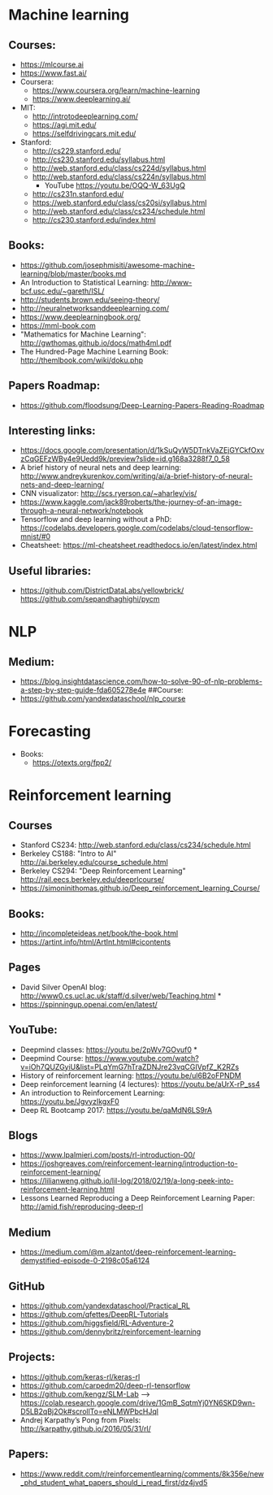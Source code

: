 # Machine learning

## Courses:
  * https://mlcourse.ai
  * https://www.fast.ai/
  * Coursera:
	* https://www.coursera.org/learn/machine-learning
	* https://www.deeplearning.ai/
  * MIT:
	* http://introtodeeplearning.com/
	* https://agi.mit.edu/
	* https://selfdrivingcars.mit.edu/
  * Stanford:
	*	 http://cs229.stanford.edu/
 	* http://cs230.stanford.edu/syllabus.html
    * http://web.stanford.edu/class/cs224d/syllabus.html
 	* http://web.stanford.edu/class/cs224n/syllabus.html
		* YouTube https://youtu.be/OQQ-W_63UgQ
 	* http://cs231n.stanford.edu/
 	* https://web.stanford.edu/class/cs20si/syllabus.html
 	* http://web.stanford.edu/class/cs234/schedule.html
 	* http://cs230.stanford.edu/index.html 

## Books:
  * https://github.com/josephmisiti/awesome-machine-learning/blob/master/books.md
  * An Introduction to Statistical Learning: http://www-bcf.usc.edu/~gareth/ISL/
  * http://students.brown.edu/seeing-theory/
  * http://neuralnetworksanddeeplearning.com/
  * https://www.deeplearningbook.org/
  * https://mml-book.com
  * "Mathematics for Machine Learning": http://gwthomas.github.io/docs/math4ml.pdf
  * The Hundred-Page Machine Learning Book: http://themlbook.com/wiki/doku.php

## Papers Roadmap:
  * https://github.com/floodsung/Deep-Learning-Papers-Reading-Roadmap

## Interesting links:
  * https://docs.google.com/presentation/d/1kSuQyW5DTnkVaZEjGYCkfOxvzCqGEFzWBy4e9Uedd9k/preview?slide=id.g168a3288f7_0_58
  * A brief history of neural nets and deep learning: http://www.andreykurenkov.com/writing/ai/a-brief-history-of-neural-nets-and-deep-learning/
  * CNN visualizator: http://scs.ryerson.ca/~aharley/vis/
  * https://www.kaggle.com/jack89roberts/the-journey-of-an-image-through-a-neural-network/notebook
  * Tensorflow and deep learning without a PhD: https://codelabs.developers.google.com/codelabs/cloud-tensorflow-mnist/#0
  * Cheatsheet: https://ml-cheatsheet.readthedocs.io/en/latest/index.html

## Useful libraries:
  * https://github.com/DistrictDataLabs/yellowbrick/
   https://github.com/sepandhaghighi/pycm


# NLP
## Medium:
  * https://blog.insightdatascience.com/how-to-solve-90-of-nlp-problems-a-step-by-step-guide-fda605278e4e
##Course:
  * https://github.com/yandexdataschool/nlp_course


# Forecasting
* Books:
  * https://otexts.org/fpp2/

# Reinforcement learning

## Courses
  * Stanford CS234: http://web.stanford.edu/class/cs234/schedule.html
  * Berkeley CS188: "Intro to AI" http://ai.berkeley.edu/course_schedule.html
  * Berkeley CS294: "Deep Reinforcement Learning" http://rail.eecs.berkeley.edu/deeprlcourse/
  * https://simoninithomas.github.io/Deep_reinforcement_learning_Course/

## Books:
  * http://incompleteideas.net/book/the-book.html
  * https://artint.info/html/ArtInt.html#cicontents

## Pages
  * David Silver OpenAI blog: http://www0.cs.ucl.ac.uk/staff/d.silver/web/Teaching.html *
  * https://spinningup.openai.com/en/latest/

## YouTube:
  * Deepmind classes: https://youtu.be/2pWv7GOvuf0 *
  * Deepmind Course: https://www.youtube.com/watch?v=iOh7QUZGyiU&list=PLqYmG7hTraZDNJre23vqCGIVpfZ_K2RZs
  * History of reinforcement learning: https://youtu.be/ul6B2oFPNDM
  * Deep reinforcement learning (4 lectures): https://youtu.be/aUrX-rP_ss4
  * An introduction to Reinforcement Learning: https://youtu.be/JgvyzIkgxF0
  * Deep RL Bootcamp 2017: https://youtu.be/qaMdN6LS9rA

## Blogs
  * https://www.lpalmieri.com/posts/rl-introduction-00/
  * https://joshgreaves.com/reinforcement-learning/introduction-to-reinforcement-learning/
  * https://lilianweng.github.io/lil-log/2018/02/19/a-long-peek-into-reinforcement-learning.html
  * Lessons Learned Reproducing a Deep Reinforcement Learning Paper: http://amid.fish/reproducing-deep-rl

## Medium
  * https://medium.com/@m.alzantot/deep-reinforcement-learning-demystified-episode-0-2198c05a6124

## GitHub
  * https://github.com/yandexdataschool/Practical_RL
  * https://github.com/qfettes/DeepRL-Tutorials
  * https://github.com/higgsfield/RL-Adventure-2
  * https://github.com/dennybritz/reinforcement-learning

## Projects:
  * https://github.com/keras-rl/keras-rl
  * https://github.com/carpedm20/deep-rl-tensorflow
  * https://github.com/kengz/SLM-Lab --> https://colab.research.google.com/drive/1GmB_SqtmYj0YN6SKD9wn-D5LB2qBj2Ok#scrollTo=eNLMWPbcHJql
  * Andrej Karpathy’s Pong from Pixels: http://karpathy.github.io/2016/05/31/rl/

## Papers:
  * https://www.reddit.com/r/reinforcementlearning/comments/8k356e/new_phd_student_what_papers_should_i_read_first/dz4jvd5